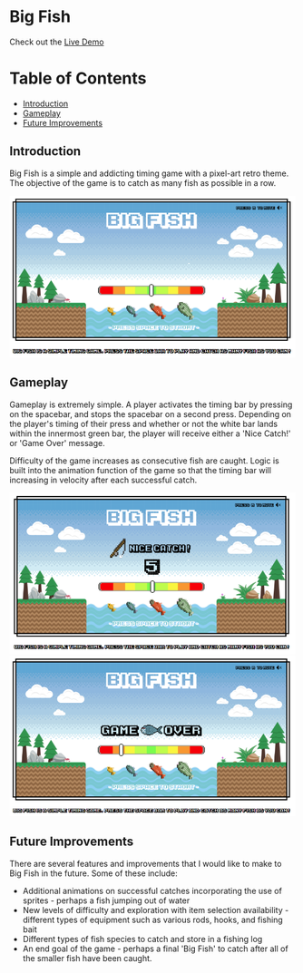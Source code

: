 # Big Fish

Check out the [Live Demo](https://kchansf5.github.io/big-fish/)
# Table of Contents

* [Introduction](#introduction)
* [Gameplay](#gameplay)
* [Future Improvements](#future-improvements)

## Introduction

Big Fish is a simple and addicting timing game with a pixel-art retro theme. The objective of the game is to catch as many fish as possible in a row.

![](https://github.com/kchansf5/big-fish/blob/master/assets/images/open_screen.png)

## Gameplay

Gameplay is extremely simple. A player activates the timing bar by pressing on the spacebar, and stops the spacebar on a second press. Depending on the player's timing of their press and whether or not the white bar lands within the innermost green bar, the player will receive either a 'Nice Catch!' or 'Game Over' message.

Difficulty of the game increases as consecutive fish are caught. Logic is built into the animation function of the game so that the timing bar will increasing in velocity after each successful catch.

![](https://github.com/kchansf5/big-fish/blob/master/assets/images/catch_screenshot.png)
![](https://github.com/kchansf5/big-fish/blob/master/assets/images/lose_screen.png)

## Future Improvements
There are several features and improvements that I would like to make to Big Fish in the future. Some of these include:

* Additional animations on successful catches incorporating the use of sprites - perhaps a fish jumping out of water
* New levels of difficulty and exploration with item selection availability - different types of equipment such as various rods, hooks, and fishing bait
* Different types of fish species to catch and store in a fishing log
* An end goal of the game - perhaps a final 'Big Fish' to catch after all of the smaller fish have been caught.
